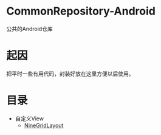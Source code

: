 # CommonRepository-Android
公共的Android仓库

# 起因
把平时一些有用代码，封装好放在这里方便以后使用。

# 目录
* 自定义View
    * [NineGridLayout](http://blog.leanote.com/freewalk)